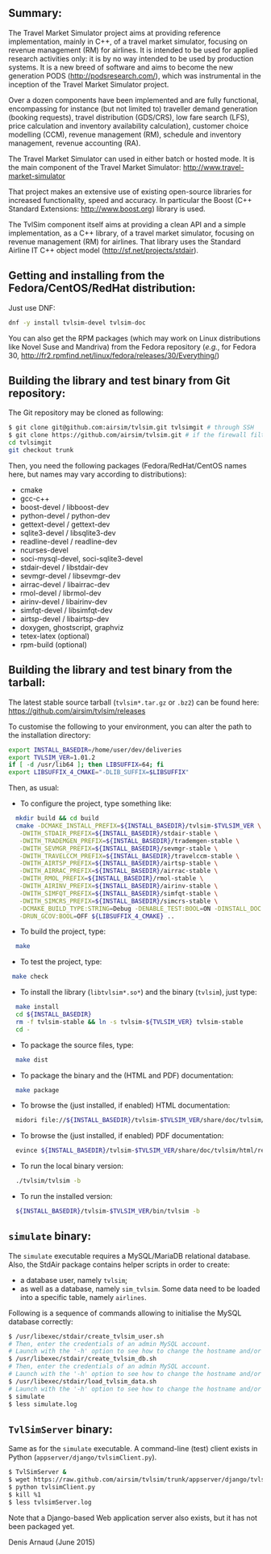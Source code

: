 
Summary:
--------
The Travel Market Simulator project aims at providing reference implementation,
mainly in C++, of a travel market simulator, focusing on revenue management (RM)
for airlines. It is intended to be used for applied research activities only:
it is by no way intended to be used by production systems. It is a new breed of
software and aims to become the new generation PODS (http://podsresearch.com/),
which was instrumental in the inception of the Travel Market Simulator project.

Over a dozen components have been implemented and are fully functional,
encompassing for instance (but not limited to) traveller demand generation
(booking requests), travel distribution (GDS/CRS), low fare search (LFS),
price calculation and inventory availability calculation), customer choice
modelling (CCM), revenue management (RM), schedule and inventory management,
revenue accounting (RA).

The Travel Market Simulator can used in either batch or hosted mode. It is
the main component of the Travel Market Simulator:
http://www.travel-market-simulator

That project makes an extensive use of existing open-source libraries for
increased functionality, speed and accuracy. In particular the Boost (C++
Standard Extensions: http://www.boost.org) library is used.

The TvlSim component itself aims at providing a clean API and a simple
implementation, as a C++ library, of a travel market simulator, focusing
on revenue management (RM) for airlines. That library uses the Standard
Airline IT C++ object model (http://sf.net/projects/stdair).


Getting and installing from the Fedora/CentOS/RedHat distribution:
------------------------------------------------------------------
Just use DNF:
```bash
dnf -y install tvlsim-devel tvlsim-doc
```

You can also get the RPM packages (which may work on Linux
distributions like Novel Suse and Mandriva) from the Fedora repository
(_e.g._, for Fedora 30, 
http://fr2.rpmfind.net/linux/fedora/releases/30/Everything/)


Building the library and test binary from Git repository:
----------------------------------------------------------------
The Git repository may be cloned as following:
```bash
$ git clone git@github.com:airsim/tvlsim.git tvlsimgit # through SSH
$ git clone https://github.com/airsim/tvlsim.git # if the firewall filters SSH
cd tvlsimgit
git checkout trunk
```

Then, you need the following packages (Fedora/RedHat/CentOS names here, 
but names may vary according to distributions):
* cmake
* gcc-c++
* boost-devel / libboost-dev
* python-devel / python-dev
* gettext-devel / gettext-dev
* sqlite3-devel / libsqlite3-dev
* readline-devel / readline-dev
* ncurses-devel
* soci-mysql-devel, soci-sqlite3-devel
* stdair-devel / libstdair-dev
* sevmgr-devel / libsevmgr-dev
* airrac-devel / libairrac-dev
* rmol-devel / librmol-dev
* airinv-devel / libairinv-dev
* simfqt-devel / libsimfqt-dev
* airtsp-devel / libairtsp-dev
* doxygen, ghostscript, graphviz
* tetex-latex (optional)
* rpm-build (optional)

Building the library and test binary from the tarball:
------------------------------------------------------
The latest stable source tarball (`tvlsim*.tar.gz` or `.bz2`)
can be found here:
https://github.com/airsim/tvlsim/releases

To customise the following to your environment, you can alter the path
to the installation directory:
```bash
export INSTALL_BASEDIR=/home/user/dev/deliveries
export TVLSIM_VER=1.01.2
if [ -d /usr/lib64 ]; then LIBSUFFIX=64; fi
export LIBSUFFIX_4_CMAKE="-DLIB_SUFFIX=$LIBSUFFIX"
```

Then, as usual:
* To configure the project, type something like:
```bash
  mkdir build && cd build
  cmake -DCMAKE_INSTALL_PREFIX=${INSTALL_BASEDIR}/tvlsim-$TVLSIM_VER \
   -DWITH_STDAIR_PREFIX=${INSTALL_BASEDIR}/stdair-stable \
   -DWITH_TRADEMGEN_PREFIX=${INSTALL_BASEDIR}/trademgen-stable \
   -DWITH_SEVMGR_PREFIX=${INSTALL_BASEDIR}/sevmgr-stable \
   -DWITH_TRAVELCCM_PREFIX=${INSTALL_BASEDIR}/travelccm-stable \
   -DWITH_AIRTSP_PREFIX=${INSTALL_BASEDIR}/airtsp-stable \
   -DWITH_AIRRAC_PREFIX=${INSTALL_BASEDIR}/airrac-stable \
   -DWITH_RMOL_PREFIX=${INSTALL_BASEDIR}/rmol-stable \
   -DWITH_AIRINV_PREFIX=${INSTALL_BASEDIR}/airinv-stable \
   -DWITH_SIMFQT_PREFIX=${INSTALL_BASEDIR}/simfqt-stable \
   -DWITH_SIMCRS_PREFIX=${INSTALL_BASEDIR}/simcrs-stable \
   -DCMAKE_BUILD_TYPE:STRING=Debug -DENABLE_TEST:BOOL=ON -DINSTALL_DOC:BOOL=ON \
   -DRUN_GCOV:BOOL=OFF ${LIBSUFFIX_4_CMAKE} ..
```
* To build the project, type:
```bash
  make
```
* To test the project, type:
```bash 
 make check
```
* To install the library (`libtvlsim*.so*`) and the binary (`tvlsim`),
  just type:
```bash
  make install
  cd ${INSTALL_BASEDIR}
  rm -f tvlsim-stable && ln -s tvlsim-${TVLSIM_VER} tvlsim-stable
  cd -
```
* To package the source files, type:
```bash
  make dist
```
* To package the binary and the (HTML and PDF) documentation:
```bash
  make package
```
* To browse the (just installed, if enabled) HTML documentation:
```bash
  midori file://${INSTALL_BASEDIR}/tvlsim-$TVLSIM_VER/share/doc/tvlsim/html/index.html
```
* To browse the (just installed, if enabled) PDF documentation:
```bash
  evince ${INSTALL_BASEDIR}/tvlsim-$TVLSIM_VER/share/doc/tvlsim/html/refman.pdf
```
* To run the local binary version:
```bash
  ./tvlsim/tvlsim -b
```
* To run the installed version:
```bash
  ${INSTALL_BASEDIR}/tvlsim-$TVLSIM_VER/bin/tvlsim -b
```

`simulate` binary:
------------------
The `simulate` executable requires a MySQL/MariaDB relational database.
Also, the StdAir package contains helper scripts in order to create:
* a database user, namely `tvlsim`;
* as well as a database, namely `sim_tvlsim`.
Some data need to be loaded into a specific table, namely `airlines`.

Following is a sequence of commands allowing to initialise the MySQL database
correctly:
```bash
$ /usr/libexec/stdair/create_tvlsim_user.sh
# Then, enter the credentials of an admin MySQL account.
# Launch with the '-h' option to see how to change the hostname and/or port.
$ /usr/libexec/stdair/create_tvlsim_db.sh
# Then, enter the credentials of an admin MySQL account.
# Launch with the '-h' option to see how to change the hostname and/or port.
$ /usr/libexec/stdair/load_tvlsim_data.sh
# Launch with the '-h' option to see how to change the hostname and/or port.
$ simulate
$ less simulate.log
```

`TvlSimServer` binary:
----------------------
Same as for the `simulate` executable.
A command-line (test) client exists in Python
(`appserver/django/tvlsimClient.py`).
```bash
$ TvlSimServer &
$ wget https://raw.github.com/airsim/tvlsim/trunk/appserver/django/tvlsimClient.py
$ python tvlsimClient.py
$ kill %1
$ less tvlsimServer.log
```

Note that a Django-based Web application server also exists,
but it has not been packaged yet.


Denis Arnaud (June 2015)

